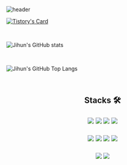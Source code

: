 <div align="left">
  
![header](https://capsule-render.vercel.app/api?type=Cylinder&color=timeGradient&text=Welcome%20to%20Jihun's%20GitHub%20👋&animation=twinkling&fontSize=35&fontAlignY=50&fontAlign=50&height=250)

[![Tistory's Card](https://github-readme-tistory-card.vercel.app/api?name=harryjh&theme=default)](https://harryjh.tistory.com)

</div><br>


![Jihun's GitHub stats](https://github-readme-stats.vercel.app/api?username=Jihun1215&include_all_commits=true&theme=nord&hide_border=true&count_private=true)

 
<br>

![Jihun's GitHub Top Langs](https://github-readme-stats.vercel.app/api/top-langs/?username=Jihun1215&layout=compact)
<br>

</div><br>
<div align="center">
<h2>
<p>  
Stacks 🛠️
</p>  
<p> 
<img src="https://img.shields.io/badge/HTML5-E34F26?style=for-the-badge&logo=HTML5&logoColor=white">
<img src="https://img.shields.io/badge/CSS3-1572B6?style=for-the-badge&logo=CSS3&logoColor=white">
<img src="https://img.shields.io/badge/JavaScript-F7DF1E?style=for-the-badge&logo=JavaScript&logoColor=white">
<img src="https://img.shields.io/badge/typescript-3178C6?style=for-the-badge&logo=typescript&logoColor=white">
</p>

<p>
<img src="https://img.shields.io/badge/React-61DAFB?style=for-the-badge&logo=React&logoColor=white">
<img src="https://img.shields.io/badge/styledcomponents-DB7093?style=for-the-badge&logo=Styledcomponents&logoColor=white">
<img src="https://img.shields.io/badge/Redux-764ABC?style=for-the-badge&logo=Redux&logoColor=white">
<img src="https://img.shields.io/badge/ReactQuery-FF4154?style=for-the-badge&logo=ReactQuery&logoColor=white">
</p>

<p>  
<img src="https://img.shields.io/badge/github-181717?style=for-the-badge&logo=github&logoColor=white">
<img src="https://img.shields.io/badge/Git-F05032?style=for-the-badge&logo=Git&logoColor=white">
</p>

</h2>


</div>


